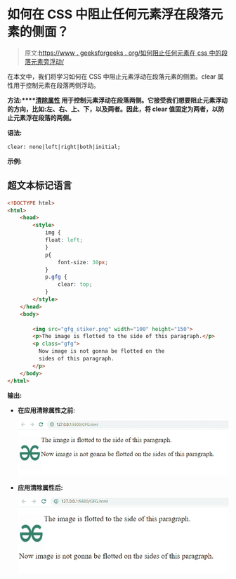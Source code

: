 # 如何在 CSS 中阻止任何元素浮在段落元素的侧面？

> 原文:[https://www . geeksforgeeks . org/如何阻止任何元素在 css 中的段落元素旁浮动/](https://www.geeksforgeeks.org/how-to-stop-any-element-to-be-floated-on-the-sides-of-paragraph-element-in-css/)

在本文中，我们将学习如何在 CSS 中阻止元素浮动在段落元素的侧面。clear 属性用于控制元素在段落两侧浮动。

**方法:****[**清除属性**](https://www.geeksforgeeks.org/css-clear-property/) 用于控制元素浮动在段落两侧。它接受我们想要阻止元素浮动的方向，比如:左、右、上、下，以及两者。因此，将 clear 值固定为两者，以防止元素浮在段落的两侧。**

****语法:****

```html
clear: none|left|right|both|initial;
```

****示例:****

## **超文本标记语言**

```html
<!DOCTYPE html>
<html>
    <head>
        <style>
            img {
            float: left;
            }
            p{
                font-size: 30px;    
            }
            p.gfg {
                clear: top;
            }
        </style>
    </head>
    <body>

        <img src="gfg_stiker.png" width="100" height="150">
        <p>The image is flotted to the side of this paragraph.</p>
        <p class="gfg">
          Now image is not gonna be flotted on the 
          sides of this paragraph.
        </p>
    </body>
</html>
```

****输出:****

*   **在应用清除属性之前:**

    **![](img/e49126d75a1c2203505a31d2e99e0bc9.png)**

*   **应用清除属性后:**

    **![](img/9bd0d196cabe0211cdde24b280c4e309.png)**
